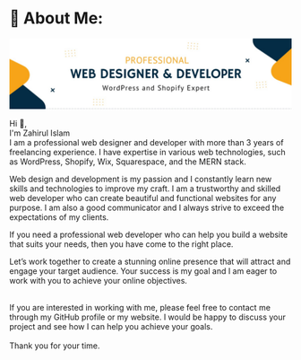 # 💫 About Me:
![Developer Zahir](https://raw.githubusercontent.com/developer-zahir/developer-zahir/main/developer%20%20zahir.jpeg)

Hi 👋, <br>
I'm Zahirul Islam <br>
I am a professional web designer and developer with more than 3 years of  freelancing experience. I have expertise in various web technologies, such as WordPress, Shopify, Wix, Squarespace, and the MERN stack.

Web design and development is my passion and I constantly learn new skills and technologies to improve my craft. I am a trustworthy and skilled web developer who can create beautiful and functional websites for any purpose. I am also a good communicator and I always strive to exceed the expectations of my clients.

If you need a professional web developer who can help you build a website that suits your needs, then you have come to the right place.

Let’s work together to create a stunning online presence that will attract and engage your target audience. Your success is my goal and I am eager to work with you to achieve your online objectives.
<br>

<br>If you are interested in working with me, please feel free to contact me through my GitHub profile or my website. I would be happy to discuss your project and see how I can help you achieve your goals.<br><br>Thank you for your time.
